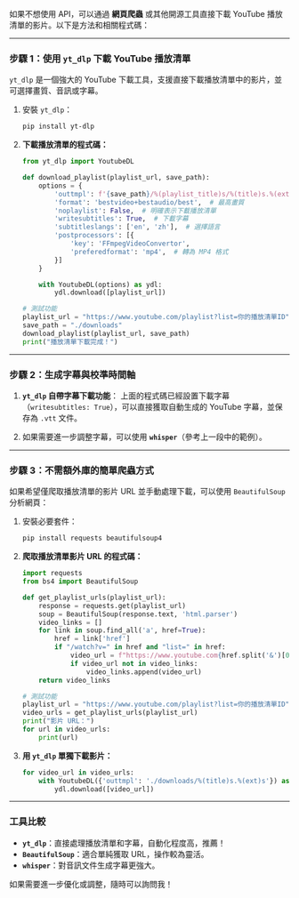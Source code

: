 如果不想使用 API，可以通過 **網頁爬蟲** 或其他開源工具直接下載 YouTube 播放清單的影片。以下是方法和相關程式碼：

---

### **步驟 1：使用 `yt_dlp` 下載 YouTube 播放清單**
`yt_dlp` 是一個強大的 YouTube 下載工具，支援直接下載播放清單中的影片，並可選擇畫質、音訊或字幕。

1. 安裝 `yt_dlp`：
   ```bash
   pip install yt-dlp
   ```

2. **下載播放清單的程式碼：**
   ```python
   from yt_dlp import YoutubeDL

   def download_playlist(playlist_url, save_path):
       options = {
           'outtmpl': f'{save_path}/%(playlist_title)s/%(title)s.%(ext)s',
           'format': 'bestvideo+bestaudio/best',  # 最高畫質
           'noplaylist': False,  # 明確表示下載播放清單
           'writesubtitles': True,  # 下載字幕
           'subtitleslangs': ['en', 'zh'],  # 選擇語言
           'postprocessors': [{
               'key': 'FFmpegVideoConvertor',
               'preferedformat': 'mp4',  # 轉為 MP4 格式
           }]
       }

       with YoutubeDL(options) as ydl:
           ydl.download([playlist_url])

   # 測試功能
   playlist_url = "https://www.youtube.com/playlist?list=你的播放清單ID"
   save_path = "./downloads"
   download_playlist(playlist_url, save_path)
   print("播放清單下載完成！")
   ```

---

### **步驟 2：生成字幕與校準時間軸**
1. **`yt_dlp` 自帶字幕下載功能**：
   上面的程式碼已經設置下載字幕（`writesubtitles: True`），可以直接獲取自動生成的 YouTube 字幕，並保存為 `.vtt` 文件。

2. 如果需要進一步調整字幕，可以使用 **`whisper`**（參考上一段中的範例）。

---

### **步驟 3：不需額外庫的簡單爬蟲方式**
如果希望僅爬取播放清單的影片 URL 並手動處理下載，可以使用 `BeautifulSoup` 分析網頁：

1. 安裝必要套件：
   ```bash
   pip install requests beautifulsoup4
   ```

2. **爬取播放清單影片 URL 的程式碼：**
   ```python
   import requests
   from bs4 import BeautifulSoup

   def get_playlist_urls(playlist_url):
       response = requests.get(playlist_url)
       soup = BeautifulSoup(response.text, 'html.parser')
       video_links = []
       for link in soup.find_all('a', href=True):
           href = link['href']
           if "/watch?v=" in href and "list=" in href:
               video_url = f"https://www.youtube.com{href.split('&')[0]}"
               if video_url not in video_links:
                   video_links.append(video_url)
       return video_links

   # 測試功能
   playlist_url = "https://www.youtube.com/playlist?list=你的播放清單ID"
   video_urls = get_playlist_urls(playlist_url)
   print("影片 URL：")
   for url in video_urls:
       print(url)
   ```

3. **用 `yt_dlp` 單獨下載影片：**
   ```python
   for video_url in video_urls:
       with YoutubeDL({'outtmpl': './downloads/%(title)s.%(ext)s'}) as ydl:
           ydl.download([video_url])
   ```

---

### **工具比較**
- **`yt_dlp`**：直接處理播放清單和字幕，自動化程度高，推薦！
- **`BeautifulSoup`**：適合單純獲取 URL，操作較為靈活。
- **`whisper`**：對音訊文件生成字幕更強大。

如果需要進一步優化或調整，隨時可以詢問我！
